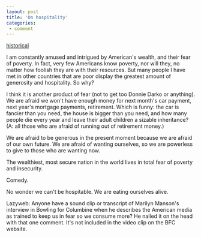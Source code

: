 ```yaml
---
layout: post
title: 'On hospitality'
categories:
 - comment
---
```




<a href="http://www.danielsjourney.com/index.php?archive=blog_2002_12_02.xml&id_pass=2">historical</a>



I am constantly amused and intrigued by American's wealth, and their fear of poverty. In fact, very few Americans know poverty, nor will they, no matter how foolish they are with their resources. But many people I have met in other countries that are poor display the greatest amount of generosity and hospitality. So why?



I think it is another product of fear (not to get too Donnie Darko or anything). We are afraid we won't have enough money for next month's car payment, next year's mortgage payments, retirement. Which is funny: the car is fancier than you need, the house is bigger than you need, and how many people die every year and leave their adult children a sizable inheritance? (A: all those who are afraid of running out of retirement money.)



We are afraid to be generous in the present moment because we are afraid of our own future. We are afraid of wanting ourselves, so we are powerless to give to those who are wanting now.



The wealthiest, most secure nation in the world lives in total fear of poverty and insecurity.



Comedy.



No wonder we can't be hospitable. We are eating ourselves alive.



Lazyweb: Anyone have a sound clip or transcript of Marilyn Manson's interview in Bowling for Columbine when he describes the American media as trained to keep us in fear so we consume more? He nailed it on the head with that one comment. It's not included in the video clip on the BFC website.